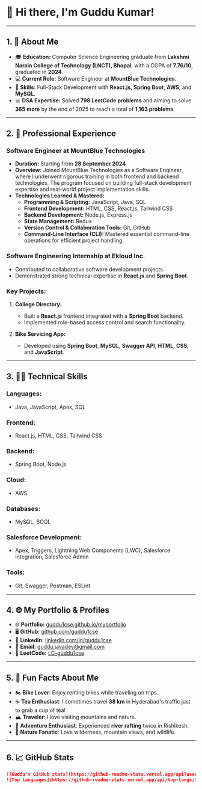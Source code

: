 # 👋 Hi there, I'm **Guddu Kumar**!

---

## 1. 🚀 About Me
- 🎓 **Education:** Computer Science Engineering graduate from **Lakshmi Narain College of Technology (LNCT), Bhopal**, with a CGPA of **7.76/10**, graduated in **2024**.
- 💻 **Current Role:** Software Engineer at **MountBlue Technologies**.
- 🔧 **Skills:** Full-Stack Development with **React.js**, **Spring Boot**, **AWS**, and **MySQL**.
- 📊 **DSA Expertise:** Solved **798 LeetCode problems** and aiming to solve **365 more** by the end of 2025 to reach a total of **1,163 problems**.


---

## 2. 💼 Professional Experience

### **Software Engineer at MountBlue Technologies**
- **Duration:** Starting from **28 September 2024**
- **Overview:** Joined MountBlue Technologies as a Software Engineer, where I underwent rigorous training in both frontend and backend technologies. The program focused on building full-stack development expertise and real-world project implementation skills.
- **Technologies Learned & Mastered:**
  - **Programming & Scripting:** JavaScript, Java, SQL
  - **Frontend Development:** HTML, CSS, React.js, Tailwind CSS
  - **Backend Development:** Node.js, Express.js
  - **State Management:** Redux
  - **Version Control & Collaboration Tools:** Git, GitHub
  - **Command-Line Interface (CLI):** Mastered essential command-line operations for efficient project handling.

### **Software Engineering Internship at Ekloud Inc.**
- Contributed to collaborative software development projects.
- Demonstrated strong technical expertise in **React.js** and **Spring Boot**.

### **Key Projects:**
1. **College Directory:**
   - Built a **React.js** frontend integrated with a **Spring Boot** backend.
   - Implemented role-based access control and search functionality.

2. **Bike Servicing App:**
   - Developed using **Spring Boot**, **MySQL**, **Swagger API**, **HTML**, **CSS**, and **JavaScript**.

---

## 3. 🧑‍💻 Technical Skills
### Languages:
- Java, JavaScript, Apex, SQL

### Frontend:
- React.js, HTML, CSS, Tailwind CSS

### Backend:
- Spring Boot, Node.js

### Cloud:
- AWS

### Databases:
- MySQL, SOQL

### Salesforce Development:
- Apex, Triggers, Lightning Web Components (LWC), Salesforce Integration, Salesforce Admin

### Tools:
- Git, Swagger, Postman, ESLint

---

## 4. 🌐 My Portfolio & Profiles
- 🌐 **Portfolio:** [guddu1cse.github.io/myportfolio](https://guddu1cse.github.io/myportfolio)
- 🖥 **GitHub:** [github.com/guddu1cse](https://github.com/guddu1cse)
- 💼 **LinkedIn:** [linkedin.com/in/guddu1cse](https://linkedin.com/in/guddu1cse)
- 📧 **Email:** [guddu.javadev@gmail.com](mailto:guddu.javadev@gmail.com)
- 🧩 **LeetCode:** [LC-guddu1cse](https://leetcode.com/LC-guddu1cse)

---

## 5. 🌟 Fun Facts About Me
- 🏍 **Bike Lover**: Enjoy renting bikes while traveling on trips.
- ☕ **Tea Enthusiast**: I sometimes travel **38 km** in Hyderabad's traffic just to grab a cup of tea!
- 🏔 **Traveler**: I love visiting mountains and nature.
- 🛶 **Adventure Enthusiast**: Experienced **river rafting** twice in Rishikesh.
- 🌳 **Nature Fanatic**: Love wilderness, mountain views, and wildlife.

---

## 6. 📈 GitHub Stats
```markdown
![Guddu's GitHub stats](https://github-readme-stats.vercel.app/api?username=guddu1cse&show_icons=true&theme=radical)
![Top Languages](https://github-readme-stats.vercel.app/api/top-langs/?username=guddu1cse&layout=compact&theme=radical)
